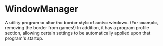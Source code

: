 WindowManager
=============

A utility program to alter the border style of active windows. (For example, removing the border from games!)
In addition, it has a program profile section, allowing certain settings to be automatically applied upon that program's startup.

